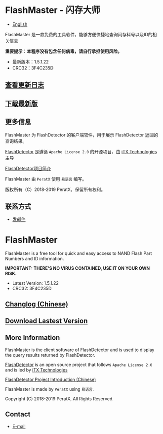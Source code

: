 # FlashMaster - 闪存大师

* [English](#flashmaster)

FlashMaster 是一款免费的工具软件，能够方便快捷地查询闪存料号以及ID的相关信息

**重要提示：本程序没有包含任何病毒，请自行承担使用风险。**

* 最新版本：1.5.1.22
* CRC32：3F4C235D

## [查看更新日志](https://gitee.com/FlashMaster/FlashMaster/blob/master/changelog.txt)

## [下载最新版](https://gitee.com/FlashMaster/FlashMaster/attach_files/275130/download)

## 更多信息

FlashMaster 为 FlashDetector 的客户端软件，用于展示 FlashDetector 返回的查询结果。

[FlashDetector](https://github.com/iTXTech/FlashDetector) 是遵循 `Apache License 2.0` 的开源项目，由 [iTX Technologies](https://itxtech.org) 主导

[FlashDetector项目简介](https://coding.net/api/share/download/a26bee9f-d2c6-427a-997a-41bee13c9d5d)

FlashMaster 由 `PeratX` 使用 `易语言` 编写。

版权所有（C）2018-2019 PeratX，保留所有权利。

## 联系方式

* [发邮件](mailto:peratx@itxtech.org)

# FlashMaster

FlashMaster is a free tool for quick and easy access to NAND Flash Part Numbers and ID information.

**IMPORTANT: THERE'S NO VIRUS CONTAINED, USE IT ON YOUR OWN RISK.**

* Latest Version: 1.5.1.22
* CRC32: 3F4C235D

## [Changlog (Chinese)](https://gitee.com/FlashMaster/FlashMaster/blob/master/changelog.txtt)

## [Download Lastest Version](https://gitee.com/FlashMaster/FlashMaster/attach_files/275130/download)

## More Information

FlashMaster is the client software of FlashDetector and is used to display the query results returned by FlashDetector.

[FlashDetector](https://github.com/iTXTech/FlashDetector) is an open source project that follows `Apache License 2.0` and is led by [iTX Technologies](https://itxtech.org)

[FlashDetector Project Introduction (Chinese)](https://peratx.net/index.php/2019/01/13/flashdetector-brief-intro.html)

FlashMaster is made by `PeratX` using `易语言`.

Copyright (C) 2018-2019 PeratX, All Rights Reserved.

## Contact

* [E-mail](mailto:peratx@itxtech.org)